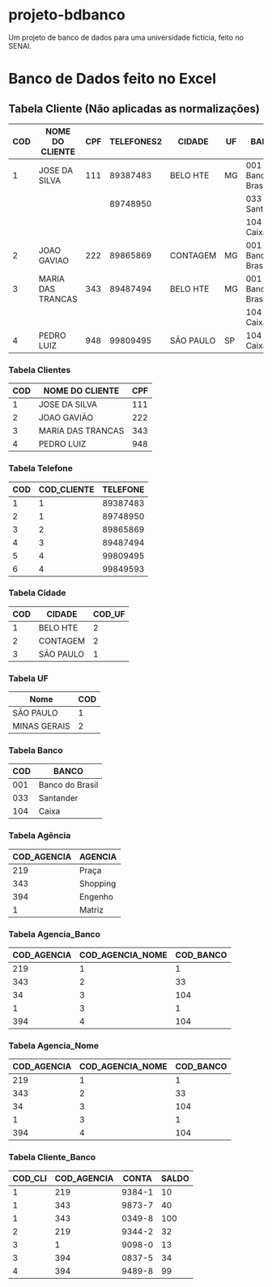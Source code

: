 # projeto-bdbanco
Um projeto de banco de dados para uma universidade fictícia, feito no SENAI.

# Banco de Dados feito no Excel 

## Tabela Cliente (Não aplicadas as normalizações)

| COD | NOME DO CLIENTE       | CPF | TELEFONES2 | CIDADE     | UF | BANCO                   | AGENCIA         | CONTA    | SALDO |
|-----|-----------------------|-----|------------|------------|----|-------------------------|-----------------|----------|-------|
| 1   | JOSE DA SILVA         | 111 | 89387483   | BELO HTE   | MG | 001 - Banco do Brasil  | 0219 - Praça    | 9384-1   | 10,00 |
|     |                       |     | 89748950   |            |    | 033 - Santander         | 0343 - Shopping | 9873-7   | 40,00 |
|     |                       |     |            |            |    | 104 - Caixa             | 0034 - Matriz   | 0349-8   | 100,00|
| 2   | JOAO GAVIAO           | 222 | 89865869   | CONTAGEM   | MG | 001 - Banco do Brasil  | 0219 - Praça    | 9344-2   | 32,00 |
| 3   | MARIA DAS TRANCAS     | 343 | 89487494   | BELO HTE   | MG | 001 - Banco do Brasil  | 0001 - Matriz  | 9098-0   | 13,00 |
|     |                       |     |            |            |    | 104 - Caixa             | 0394 - Engenho | 0837-5   | 34,00 |
| 4   | PEDRO LUIZ            | 948 | 99809495   | SÃO PAULO  | SP | 104 - Caixa             | 0394 - Engenho | 9489-8   | 99,00 |

### Tabela Clientes

| COD | NOME DO CLIENTE    | CPF |
|-----|--------------------|-----|
| 1   | JOSE DA SILVA      | 111 |
| 2   | JOAO GAVIÃO        | 222 |
| 3   | MARIA DAS TRANCAS  | 343 |
| 4   | PEDRO LUIZ         | 948 |

### Tabela Telefone 

| COD | COD_CLIENTE | TELEFONE  |
|-----|------------|-----------|
| 1   | 1          | 89387483  |
| 2   | 1          | 89748950  |
| 3   | 2          | 89865869  |
| 4   | 3          | 89487494  |
| 5   | 4          | 99809495  |
| 6   | 4          | 99849593  |

### Tabela Cidade

| COD | CIDADE     | COD_UF |
|-----|------------|--------|
| 1   | BELO HTE   | 2      |
| 2   | CONTAGEM   | 2      |
| 3   | SÃO PAULO  | 1      |

### Tabela UF

| Nome         | COD |
|--------------|-----|
| SÃO PAULO    | 1   |
| MINAS GERAIS | 2   |

### Tabela Banco

| COD | BANCO                 |
|-----|-----------------------|
| 001 | Banco do Brasil      |
| 033 | Santander            |
| 104 | Caixa                |

### Tabela Agência

| COD_AGENCIA | AGENCIA           |
|------------|-------------------|
| 219        | Praça             |
| 343        | Shopping          |
| 394        | Engenho           |
| 1          | Matriz            |

### Tabela Agencia_Banco

| COD_AGENCIA | COD_AGENCIA_NOME | COD_BANCO |
|------------|-------------------|-----------|
| 219        | 1               | 1         |
| 343        | 2               | 33        |
| 34         | 3               | 104       |
| 1          | 3               | 1         |
| 394        | 4               | 104       |

### Tabela Agencia_Nome

| COD_AGENCIA | COD_AGENCIA_NOME | COD_BANCO |
|------------|-------------------|-----------|
| 219        | 1               | 1         |
| 343        | 2               | 33        |
| 34         | 3               | 104       |
| 1          | 3               | 1         |
| 394        | 4               | 104       |

### Tabela Cliente_Banco

| COD_CLI | COD_AGENCIA | CONTA    | SALDO |
|---------|-------------|----------|-------|
| 1       | 219         | 9384-1   | 10    |
| 1       | 343         | 9873-7   | 40    |
| 1       | 343         | 0349-8   | 100   |
| 2       | 219         | 9344-2   | 32    |
| 3       | 1           | 9098-0   | 13    |
| 3       | 394         | 0837-5   | 34    |
| 4       | 394         | 9489-8   | 99    |


